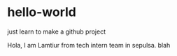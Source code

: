 # hello-world
just learn to make a github project

Hola,
I am Lamtiur from tech intern team in sepulsa.
blah
